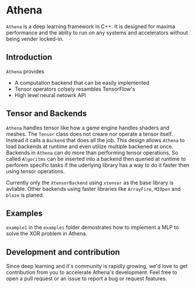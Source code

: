 # Athena

`Athena` is a deep learning framework in C++. It is designed for maxima performance and the ablity to run on any systems and accelerators without being vender locked-in.

## Introduction

`Athena` provides

- A computation backend that can be easily implemented
- Tensor operators colsely resambles TensorFlow's
- High level neural netowrk API

## Tensor and Backends

`Athena` handles tensor like how a game engine handles shaders and meshes. The `Tensor` class does not creare nor operate a tensor itself. Instead it calls a `Backend` that does all the job. This design allows `Athena` to load backends at runtime and even utilize multiple backened at once.<br>
Backends in `Athena` can do more than performing tensor operations. So called `Algoritms` can be inserted into a backend then queried at runtime to perforem specific tasks if the uderlying library has a way to do it faster then using tensor operations.

Currently only the `XtensorBackend` using `xtensor` as the base library is avliable. Other backends using faster libraries like `ArrayFire`, `MIOpen` and `blaze` is planed.

## Examples

`example1` in the `examples` folder demostrates how to implement a MLP to solve the XOR problem in Athena.

## Development and contribution

Since deep learning and it's community is rapidly growing, we'd love to get contribution from you to accelerate Athena's development. Feel free to open a pull request or an issue to report a bug or request features.
